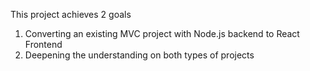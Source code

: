 This project achieves 2 goals
1) Converting an existing MVC project with Node.js backend to React Frontend
2) Deepening the understanding on both types of projects
